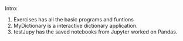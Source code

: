 Intro:
1. Exercises has all the basic programs and funtions
2. MyDictionary is a interactive dictionary application.
3. testJupy has the saved notebooks from Jupyter worked on Pandas.
